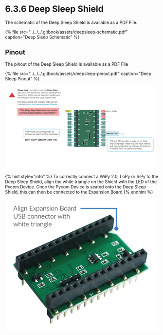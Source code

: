 # 6.3.6 Deep Sleep Shield

The schematic of the Deep Sleep Shield is available as a PDF File.

{% file src="../../../.gitbook/assets/deepsleep-schematic.pdf" caption="Deep Sleep Schematic" %}

## Pinout

The pinout of the Deep Sleep Shield is available as a PDF File

{% file src="../../../.gitbook/assets/deepsleep-pinout.pdf" caption="Deep Sleep Pinout" %}

![](../../../.gitbook/assets/deepsleep-pinout.png)

{% hint style="info" %}
To correctly connect a WiPy 2.0, LoPy or SiPy to the Deep Sleep Shield, align the white triangle on the Shield with the LED of the Pycom Device. Once the Pycom Device is seated onto the Deep Sleep Shield, this can then be connected to the Expansion Board
{% endhint %}

![](../../../.gitbook/assets/deepsleep-image%20%281%29.jpg)

